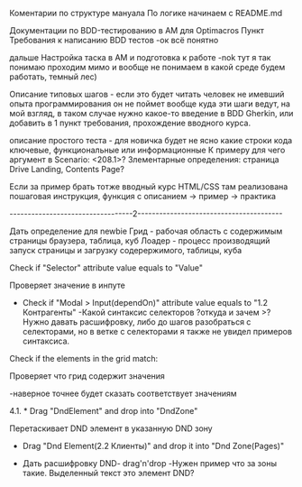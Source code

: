 Коментарии по структуре мануала
По логике начинаем с README.md 

Документации по BDD-тестированию в AM для Optimacros
Пункт Требования к написанию BDD тестов  -ок всё понятно

дальше Настройка таска в AM и подготовка к работе -nok тут я так понимаю проходим мимо и вообще не понимаем в какой среде будем работать, темный лес)

Описание типовых шагов - если это будет читать человек не имевший опыта программирования он не поймет вообще куда эти шаги ведут, на мой взгляд, в таком случае нужно какое-то введение в BDD Gherkin, или добавить в 1 пункт требования, прохождение вводного курса. 

описание простого теста - для новичка будет не ясно какие строки кода ключевые, функциональные или информационные
К примеру для чего аргумент в Scenario: <208.1>?
Злементарные определения: страница Drive Landing, Contents Page?

Если за пример брать тотже вводный курс HTML/CSS там реализована пошаговая инструкция, функция с описанием -> пример -> практика

----------------------------------2----------------------------------------

Дать определение для newbie
Грид - рабочая область с содержимым страницы браузера, таблица, куб
Лоадер - процесс производящий запуск страницы и загрузку содерержимого, таблицы, куба


Check if "Selector" attribute value equals to "Value"

Проверяет значение в инпуте

* Check if "Modal > Input(dependOn)" attribute value equals to "1.2 Контрагенты"
-Какой синтаксис селекторов ?откуда и зачем >? Нужно давать расшифровку, либо до шагов разобраться с селекторами, но в ветке с селекторами я также не увидел примеров синтаксиса.


Check if the elements in the grid match:

Проверяет что грид содержит значения

-наверное точнее будет сказать соответствует значениям


4.1. * Drag "DndElement" and drop into "DndZone"

Перетаскивает DND элемент в указанную DND зону

* Drag "Dnd Element(2.2 Клиенты)" and drop it into "Dnd Zone(Pages)"

- Дать расшифровку DND- drag'n'drop
-Нужен пример что за зоны такие. Выделенный текст это элемент DND?

